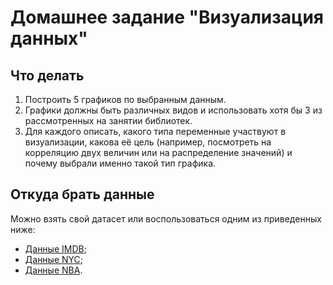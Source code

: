 # Домашнее задание "Визуализация данных"

## Что делать

1. Построить 5 графиков по выбранным данным.
2. Графики должны быть различных видов и использовать хотя бы 3 из рассмотренных на занятии библиотек.
3. Для каждого описать, какого типа переменные участвуют в визуализации, какова её цель (например, посмотреть на корреляцию двух величин или на распределение значений) и почему выбрали именно такой тип графика.

## Откуда брать данные

Можно взять свой датасет или воспользоваться одним из приведенных ниже:

* [Данные IMDB](https://www.kaggle.com/tmdb/tmdb-movie-metadata);
* [Данные NYC](https://www.kaggle.com/c/nyc-taxi-trip-duration);
* [Данные NBA](https://www.kaggle.com/drgilermo/nba-players-stats).
